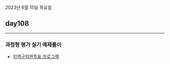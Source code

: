 2023년 6월 15일 목요일

## day108

---

### 과정형 평가 실기 예제풀이

- [지역구의원투표 프로그램](https://github.com/chlwo796/HRD_t125.git)
